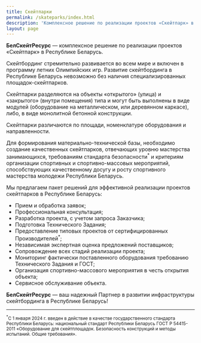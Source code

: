```yaml
---
title: Скейтпарки
permalink: /skateparks/index.html
description: 'Комплексное решение по реализации проектов «Скейтпарк» в Республике Беларусь'
layout: page
---
```


**БелСкейтРесурс** — комплексное решение по реализации проектов «Скейтпарк» в Республике Беларусь.

Скейтбординг стремительно развивается во всем мире и включен в программу летних Олимпийских игр. Развитие скейтбординга в Республике Беларусь невозможно без наличия специализированных площадок-скейтпарков.

Скейтпарки разделяются на объекты «открытого» (улица) и «закрытого» (внутри помещения) типа и могут быть выполнены в виде модулей (оборудование на металлическом, или деревянном каркасе), либо, в виде монолитной бетонной конструкции.

Скейтпарки различаются по площади, номенклатуре оборудования и направленности.

Для формирования материально-технической базы, необходимо создание качественных скейтпарков, отвечающих уровню мастерства занимающихся, требованиям стандарта безопасности<sup>*</sup> и критериям организации спортивных и спортивно-массовых мероприятий, способствующих качественному досугу и росту спортивного мастерства молодежи Республики Беларусь.

Мы предлагаем пакет решений для эффективной реализации проектов скейтпарков в Республике Беларусь:

* Прием и обработка заявок;
* Профессиональная консультация;
* Разработка проекта, с учетом запроса Заказчика;
* Подготовка Технического Задания;
* Предоставление типовых проектов от сертифицированных Производителей<sup>*</sup>; 
* Независимая экспертная оценка предложений поставщиков;
* Сопровождение всех стадий реализации проекта;
* Мониторинг фактически поставленного оборудования требованию Технического Задания и ГОСТ;
* Организация спортивно-массового мероприятия в честь открытия объекта;
* Сервисное обслуживание объекта.


**БелСкейтРесурс** — ваш надежный Партнер в развитии инфраструктуры скейтбординга в Республике Беларусь!

---
<small><sup>*</sup>С 1 января 2024 г. введен в действие в качестве государственного стандарта Республики Беларусь: национальный стандарт Республики Беларусь ГОСТ Р 54415-2011 «Оборудование для скейтплощадок. Безопасность конструкций и методы испытаний. Общие требования».</small>